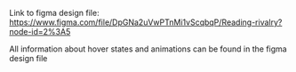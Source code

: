 Link to figma design file:
https://www.figma.com/file/DpGNa2uVwPTnMi1vScqbqP/Reading-rivalry?node-id=2%3A5

All information about hover states and animations can be found in the figma design file

